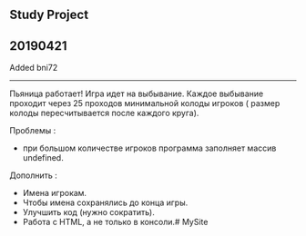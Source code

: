 Study Project
-------------

20190421
--------
Added bni72


-------------
Пьяница работает!
Игра идет на выбывание. Каждое выбывание проходит через 25 проходов минимальной колоды игроков ( размер колоды пересчитывается после каждого круга).

Проблемы :
- при большом количестве игроков программа заполняет массив undefined.

Дополнить :
- Имена игрокам.
- Чтобы имена сохранялись до конца игры.
- Улучшить код (нужно сократить).
- Работа с HTML, а не только в консоли.# MySite
